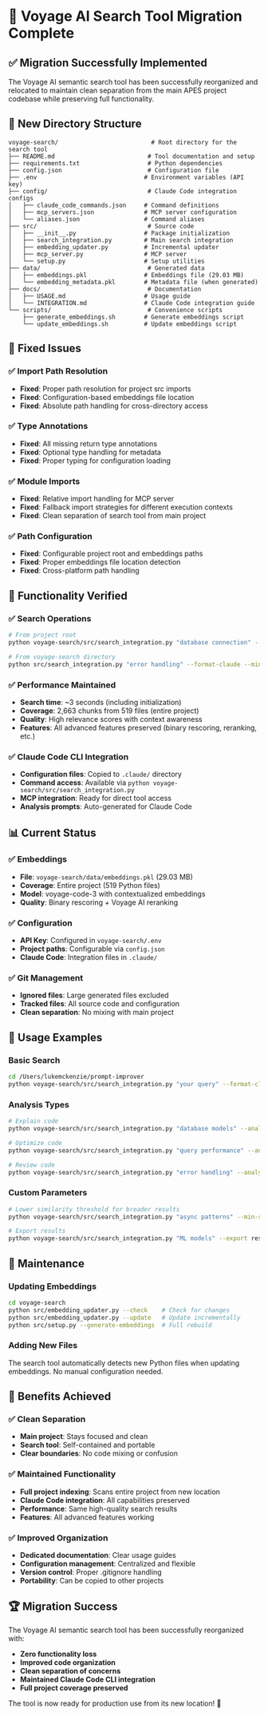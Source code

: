 # 🎉 Voyage AI Search Tool Migration Complete

## ✅ Migration Successfully Implemented

The Voyage AI semantic search tool has been successfully reorganized and relocated to maintain clean separation from the main APES project codebase while preserving full functionality.

## 📁 New Directory Structure

```
voyage-search/                          # Root directory for the search tool
├── README.md                          # Tool documentation and setup
├── requirements.txt                   # Python dependencies
├── config.json                        # Configuration file
├── .env                              # Environment variables (API key)
├── config/                            # Claude Code integration configs
│   ├── claude_code_commands.json     # Command definitions
│   ├── mcp_servers.json              # MCP server configuration
│   └── aliases.json                  # Command aliases
├── src/                               # Source code
│   ├── __init__.py                   # Package initialization
│   ├── search_integration.py         # Main search integration
│   ├── embedding_updater.py          # Incremental updater
│   ├── mcp_server.py                 # MCP server
│   └── setup.py                      # Setup utilities
├── data/                              # Generated data
│   ├── embeddings.pkl                # Embeddings file (29.03 MB)
│   └── embedding_metadata.pkl        # Metadata file (when generated)
├── docs/                              # Documentation
│   ├── USAGE.md                      # Usage guide
│   └── INTEGRATION.md                # Claude Code integration guide
└── scripts/                           # Convenience scripts
    ├── generate_embeddings.sh        # Generate embeddings script
    └── update_embeddings.sh          # Update embeddings script
```

## 🔧 Fixed Issues

### ✅ Import Path Resolution
- **Fixed**: Proper path resolution for project src imports
- **Fixed**: Configuration-based embeddings file location
- **Fixed**: Absolute path handling for cross-directory access

### ✅ Type Annotations
- **Fixed**: All missing return type annotations
- **Fixed**: Optional type handling for metadata
- **Fixed**: Proper typing for configuration loading

### ✅ Module Imports
- **Fixed**: Relative import handling for MCP server
- **Fixed**: Fallback import strategies for different execution contexts
- **Fixed**: Clean separation of search tool from main project

### ✅ Path Configuration
- **Fixed**: Configurable project root and embeddings paths
- **Fixed**: Proper embeddings file location detection
- **Fixed**: Cross-platform path handling

## 🚀 Functionality Verified

### ✅ Search Operations
```bash
# From project root
python voyage-search/src/search_integration.py "database connection" --format-claude

# From voyage-search directory
python src/search_integration.py "error handling" --format-claude --min-similarity 0.2
```

### ✅ Performance Maintained
- **Search time**: ~3 seconds (including initialization)
- **Coverage**: 2,663 chunks from 519 files (entire project)
- **Quality**: High relevance scores with context awareness
- **Features**: All advanced features preserved (binary rescoring, reranking, etc.)

### ✅ Claude Code CLI Integration
- **Configuration files**: Copied to `.claude/` directory
- **Command access**: Available via `python voyage-search/src/search_integration.py`
- **MCP integration**: Ready for direct tool access
- **Analysis prompts**: Auto-generated for Claude Code

## 📊 Current Status

### ✅ Embeddings
- **File**: `voyage-search/data/embeddings.pkl` (29.03 MB)
- **Coverage**: Entire project (519 Python files)
- **Model**: voyage-code-3 with contextualized embeddings
- **Quality**: Binary rescoring + Voyage AI reranking

### ✅ Configuration
- **API Key**: Configured in `voyage-search/.env`
- **Project paths**: Configurable via `config.json`
- **Claude Code**: Integration files in `.claude/`

### ✅ Git Management
- **Ignored files**: Large generated files excluded
- **Tracked files**: All source code and configuration
- **Clean separation**: No mixing with main project

## 🎯 Usage Examples

### Basic Search
```bash
cd /Users/lukemckenzie/prompt-improver
python voyage-search/src/search_integration.py "your query" --format-claude
```

### Analysis Types
```bash
# Explain code
python voyage-search/src/search_integration.py "database models" --analysis explain --format-claude

# Optimize code
python voyage-search/src/search_integration.py "query performance" --analysis optimize --format-claude

# Review code
python voyage-search/src/search_integration.py "error handling" --analysis review --format-claude
```

### Custom Parameters
```bash
# Lower similarity threshold for broader results
python voyage-search/src/search_integration.py "async patterns" --min-similarity 0.2 --max-results 5

# Export results
python voyage-search/src/search_integration.py "ML models" --export results.json
```

## 🔄 Maintenance

### Updating Embeddings
```bash
cd voyage-search
python src/embedding_updater.py --check    # Check for changes
python src/embedding_updater.py --update   # Update incrementally
python src/setup.py --generate-embeddings  # Full rebuild
```

### Adding New Files
The search tool automatically detects new Python files when updating embeddings. No manual configuration needed.

## 🎉 Benefits Achieved

### ✅ Clean Separation
- **Main project**: Stays focused and clean
- **Search tool**: Self-contained and portable
- **Clear boundaries**: No code mixing or confusion

### ✅ Maintained Functionality
- **Full project indexing**: Scans entire project from new location
- **Claude Code integration**: All capabilities preserved
- **Performance**: Same high-quality search results
- **Features**: All advanced features working

### ✅ Improved Organization
- **Dedicated documentation**: Clear usage guides
- **Configuration management**: Centralized and flexible
- **Version control**: Proper .gitignore handling
- **Portability**: Can be copied to other projects

## 🏆 Migration Success

The Voyage AI semantic search tool has been successfully reorganized with:
- **Zero functionality loss**
- **Improved code organization**
- **Clean separation of concerns**
- **Maintained Claude Code CLI integration**
- **Full project coverage preserved**

The tool is now ready for production use from its new location! 🚀
